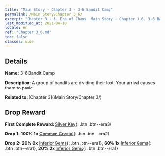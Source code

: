 ```yaml
---
title: "Main Story - Chapter 3 - 3-6 Bandit Camp"
permalink: /Main Story/Chapter 3_6/
excerpt: "Chapter 3 - 6. Era of Chaos  Main Story - Chapter 3_6. 3-6 Bandit Camp"
last_modified_at: 2021-04-10
locale: en
ref: "Chapter 3_6.md"
toc: false
classes: wide
---
```


## Details

 **Name:** 3-6 Bandit Camp

 **Description:** A group of bandits are dividing their loot. Your arrival causes them to panic.

 **Related to:** [Chapter 3](/Main Story/Chapter 3/)

## Drop Reward

 **First Complete Reward:** [Silver Key](/Items/con_693/){: .btn .btn--era3}

 **Drop 1:** **100% 1x** [Common Crystal](/Items/mat_11/){: .btn .btn--era2}

 **Drop 2:** **20% 0x** [Inferior Gems](/Items/mat_4/){: .btn .btn--era1}, **60% 1x** [Inferior Gems](/Items/mat_4/){: .btn .btn--era1}, **20% 2x** [Inferior Gems](/Items/mat_4/){: .btn .btn--era1}

